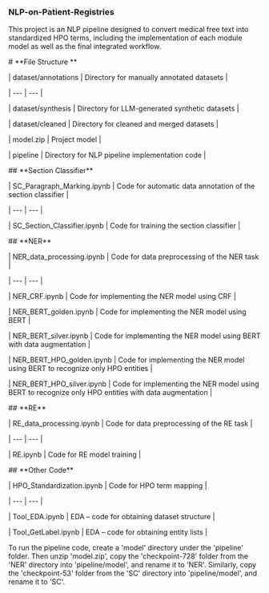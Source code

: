 ### **NLP-on-Patient-Registries**

This project is an NLP pipeline designed to convert medical free text into standardized HPO terms, including the implementation of each module model as well as the final integrated workflow.



\# \*\*File Structure  \*\*

| dataset/annotations | Directory for manually annotated datasets |

| --- | --- |

| dataset/synthesis | Directory for LLM-generated synthetic datasets   |

| dataset/cleaned | Directory for cleaned and merged datasets   |

| model.zip | Project model   |

| pipeline | Directory for NLP pipeline implementation code   |





\## \*\*Section Classifier\*\*

| SC\_Paragraph\_Marking.ipynb | Code for automatic data annotation of the section classifier |

| --- | --- |

| SC\_Section\_Classifier.ipynb | Code for training the section classifier |





\## \*\*NER\*\*

| NER\_data\_processing.ipynb | Code for data preprocessing of the NER task |

| --- | --- |

| NER\_CRF.ipynb | Code for implementing the NER model using CRF |

| NER\_BERT\_golden.ipynb | Code for implementing the NER model using BERT |

| NER\_BERT\_silver.ipynb | Code for implementing the NER model using BERT with data augmentation |

| NER\_BERT\_HPO\_golden.ipynb | Code for implementing the NER model using BERT to recognize only HPO entities |

| NER\_BERT\_HPO\_silver.ipynb | Code for implementing the NER model using BERT to recognize only HPO entities with data augmentation |





\## \*\*RE\*\*

| RE\_data\_processing.ipynb | Code for data preprocessing of the RE task |

| --- | --- |

| RE.ipynb | Code for RE model training |





\## \*\*Other Code\*\*

| HPO\_Standardization.ipynb | Code for HPO term mapping |

| --- | --- |

| Tool\_EDA.ipynb | EDA – code for obtaining dataset structure |

| Tool\_GetLabel.ipynb | EDA – code for obtaining entity lists |









To run the pipeline code, create a 'model' directory under the 'pipeline' folder. Then unzip 'model.zip', copy the 'checkpoint-728' folder from the 'NER' directory into 'pipeline/model', and rename it to 'NER'. Similarly, copy the 'checkpoint-53' folder from the 'SC' directory into 'pipeline/model', and rename it to 'SC'.

